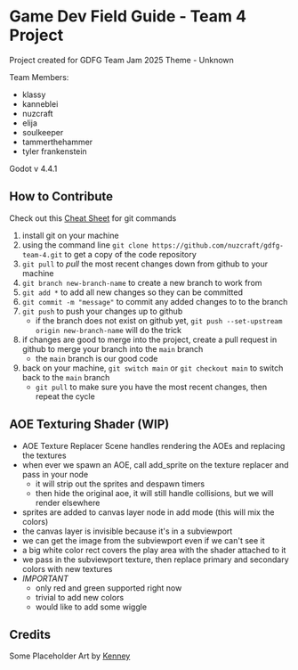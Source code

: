 # Game Dev Field Guide - Team 4 Project

Project created for GDFG Team Jam 2025
Theme - Unknown

Team Members:

- klassy
- kanneblei
- nuzcraft
- elija
- soulkeeper
- tammerthehammer
- tyler frankenstein

Godot v 4.4.1

## How to Contribute

Check out this [Cheat Sheet](https://education.github.com/git-cheat-sheet-education.pdf) for git commands

1. install git on your machine
2. using the command line `git clone https://github.com/nuzcraft/gdfg-team-4.git` to get a copy of the code repository
3. `git pull` to _pull_ the most recent changes down from github to your machine
4. `git branch new-branch-name` to create a new branch to work from
5. `git add *` to add all new changes so they can be committed
6. `git commit -m "message"` to commit any added changes to to the branch
7. `git push` to push your changes up to github
   - if the branch does not exist on github yet, `git push --set-upstream origin new-branch-name` will do the trick
8. if changes are good to merge into the project, create a pull request in github to merge your branch into the `main` branch
   - the `main` branch is our good code
9. back on your machine, `git switch main` or `git checkout main` to switch back to the `main` branch
   - `git pull` to make sure you have the most recent changes, then repeat the cycle

## AOE Texturing Shader (WIP)

- AOE Texture Replacer Scene handles rendering the AOEs and replacing the textures
- when ever we spawn an AOE, call add_sprite on the texture replacer and pass in your node
  - it will strip out the sprites and despawn timers
  - then hide the original aoe, it will still handle collisions, but we will render elsewhere
- sprites are added to canvas layer node in add mode (this will mix the colors)
- the canvas layer is invisible because it's in a subviewport
- we can get the image from the subviewport even if we can't see it
- a big white color rect covers the play area with the shader attached to it
- we pass in the subviewport texture, then replace primary and secondary colors with new textures
- _IMPORTANT_
  - only red and green supported right now
  - trivial to add new colors
  - would like to add some wiggle

## Credits

Some Placeholder Art by [Kenney](https://kenney.nl)

